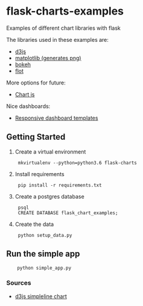 # flask-charts-examples

Examples of different chart libraries with flask

The libraries used in these examples are:

* [d3js](https://d3js.org/)
* [matplotlib (generates png)](https://matplotlib.org/)
* [bokeh](https://bokeh.pydata.org/en/latest/)
* [flot](http://www.flotcharts.org/)

More options for future:

* [Chart js](http://www.chartjs.org/)

Nice dashboards:

* [Responsive dashboard templates](http://keen.github.io/dashboards/)

## Getting Started

1. Create a virtual environment

        mkvirtualenv --python=python3.6 flask-charts

2. Install requirements

        pip install -r requirements.txt

4. Create a postgres database

        psql
        CREATE DATABASE flask_chart_examples;

5. Create the data

        python setup_data.py

## Run the simple app

        python simple_app.py

### Sources

* [d3js simpleline chart](https://gist.github.com/d3noob/402dd382a51a4f6eea487f9a35566de0)